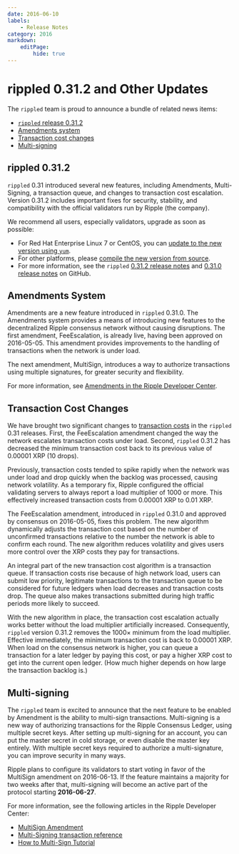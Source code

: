 ```yaml
---
date: 2016-06-10
labels:
    - Release Notes
category: 2016
markdown:
    editPage:
        hide: true
---
```

# rippled 0.31.2 and Other Updates

The `rippled` team is proud to announce a bundle of related news items:

* [`rippled` release 0.31.2](#rippled-0312)
* [Amendments system](#amendments-system)
* [Transaction cost changes](#transaction-cost-changes)
* [Multi-signing](#multi-signing)

## rippled 0.31.2 ##

`rippled` 0.31 introduced several new features, including Amendments, Multi-Signing, a transaction queue, and changes to transaction cost escalation. Version 0.31.2 includes important fixes for security, stability, and compatibility with the official validators run by Ripple (the company).

We recommend all users, especially validators, upgrade as soon as possible:

* For Red Hat Enterprise Linux 7 or CentOS, you can [update to the new version using `yum`](https://ripple.com/build/rippled-setup/#updating-rippled).
* For other platforms, please [compile the new version from source](https://github.com/ripple/rippled/tree/master/Builds).
* For more information, see the `rippled` [0.31.2 release notes](https://github.com/ripple/rippled/releases/tag/0.31.2) and [0.31.0 release notes](https://github.com/ripple/rippled/releases/tag/0.31.0) on GitHub.

## Amendments System ##

Amendments are a new feature introduced in `rippled` 0.31.0. The Amendments system provides a means of introducing new features to the decentralized Ripple consensus network without causing disruptions. The first amendment, FeeEscalation, is already live, having been approved on 2016-05-05. This amendment provides improvements to the handling of transactions when the network is under load.

The next amendment, MultiSign, introduces a way to authorize transactions using multiple signatures, for greater security and flexibility.

For more information, see [Amendments in the Ripple Developer Center](https://ripple.com/build/amendments/).

## Transaction Cost Changes ##

We have brought two significant changes to [transaction costs](https://ripple.com/build/transaction-cost/) in the `rippled` 0.31 releases. First, the FeeEscalation amendment changed the way the network escalates transaction costs under load. Second, `rippled` 0.31.2 has decreased the minimum transaction cost back to its previous value of 0.00001 XRP (10 drops).

Previously, transaction costs tended to spike rapidly when the network was under load and drop quickly when the backlog was processed, causing network volatility. As a temporary fix, Ripple configured the official validating servers to always report a load multiplier of 1000 or more. This effectively increased transaction costs from 0.00001 XRP to 0.01 XRP.

The FeeEscalation amendment, introduced in `rippled` 0.31.0 and approved by consensus on 2016-05-05, fixes this problem. The new algorithm dynamically adjusts the transaction cost based on the number of unconfirmed transactions relative to the number the network is able to confirm each round. The new algorithm reduces volatility and gives users more control over the XRP costs they pay for transactions.

An integral part of the new transaction cost algorithm is a transaction queue. If transaction costs rise because of high network load, users can submit low priority, legitimate transactions to the transaction queue to be considered for future ledgers when load decreases and transaction costs drop. The queue also makes transactions submitted during high traffic periods more likely to succeed.

With the new algorithm in place, the transaction cost escalation actually works better without the load multiplier artificially increased. Consequently, `rippled` version 0.31.2 removes the 1000× minimum from the load multiplier. Effective immediately, the minimum transaction cost is back to 0.00001 XRP. When load on the consensus network is higher, you can queue a transaction for a later ledger by paying this cost, or pay a higher XRP cost to get into the current open ledger. (How much higher depends on how large the transaction backlog is.)

## Multi-signing ##

The `rippled` team is excited to announce that the next feature to be enabled by Amendment is the ability to multi-sign transactions. Multi-signing is a new way of authorizing transactions for the Ripple Consensus Ledger, using multiple secret keys. After setting up multi-signing for an account, you can put the master secret in cold storage, or even disable the master key entirely. With multiple secret keys required to authorize a multi-signature, you can improve security in many ways.

Ripple plans to configure its validators to start voting in favor of the MultiSign amendment on 2016-06-13. If the feature maintains a majority for two weeks after that, multi-signing will become an active part of the protocol starting **2016-06-27**.

For more information, see the following articles in the Ripple Developer Center:

* [MultiSign Amendment](https://ripple.com/build/amendments/#multisign)
* [Multi-Signing transaction reference](https://ripple.com/build/transactions/#multi-signing)
* [How to Multi-Sign Tutorial](https://ripple.com/build/how-to-multi-sign/)
